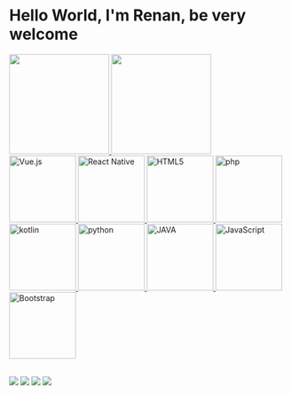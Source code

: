 # Hello World, I'm Renan, be very welcome

<table>
  <a href="https://github.com/DevRBezerra">
  <img height="180em" src="https://github-readme-stats.vercel.app/api?username=devrbezerra&show_icons=true&theme=gruvbox&include_all_commits=true&count_private=true"/>
  <img height="180em" src="https://github-readme-stats.vercel.app/api/top-langs/?username=devrbezerra&layout=compact&langs_count=6&theme=gruvbox"/>
  <br>
  <img src="https://img.icons8.com/color/2x/vue-js.png" width="120" alt="Vue.js">
  <img src="https://upload.wikimedia.org/wikipedia/commons/thumb/a/a7/React-icon.svg/539px-React-icon.svg.png" width="120" alt="React Native">
  <img src="https://img.icons8.com/color/2x/html-5.png" width="120" alt="HTML5">
  <img src="https://img.icons8.com/?size=100&id=NFPVueWvSCNS&format=png&color=000000" width="120" alt="php">
  <img src="https://img.icons8.com/?size=100&id=ZoxjA0jZDdFZ&format=png&color=000000" width="120" alt="kotlin">
  <img src="https://img.icons8.com/?size=100&id=13441&format=png&color=000000" width="120" alt="python">
  <img src="https://img.icons8.com/?size=100&id=WbhlkucPF3tZ&format=png&color=000000" width="120" alt="JAVA">
  <img src="https://img.icons8.com/?size=100&id=108784&format=png&color=000000" width="120" alt="JavaScript">
  <img src="https://img.icons8.com/color/2x/bootstrap.png" width="120" alt="Bootstrap">
</table>

<div> 
  <a href="https://www.instagram.com/rnbezerra_dev/" target="_blank"><img src="https://img.shields.io/badge/-Instagram-%23E4405F?style=for-the-badge&logo=instagram&logoColor=white" target="_blank"></a>
  <a href = "mailto: renan002silvestre@gmail.com"><img src="https://img.shields.io/badge/-Gmail-%23333?style=for-the-badge&logo=gmail&logoColor=white" target="_blank"></a>
  <a href="https://www.linkedin.com/in/renan-bezerra-6614b6208" target="_blank"><img src="https://img.shields.io/badge/-LinkedIn-%230077B5?style=for-the-badge&logo=linkedin&logoColor=white" target="_blank"></a>
  <a href="https://rbezerradev.vercel.app/" target="_blank"><img src="https://img.shields.io/badge/-WebSite%20Portolio-%230077B5?style=for-the-badge&logo=linkedin&logoColor=white" target="_blank"></a>
  
</div>
